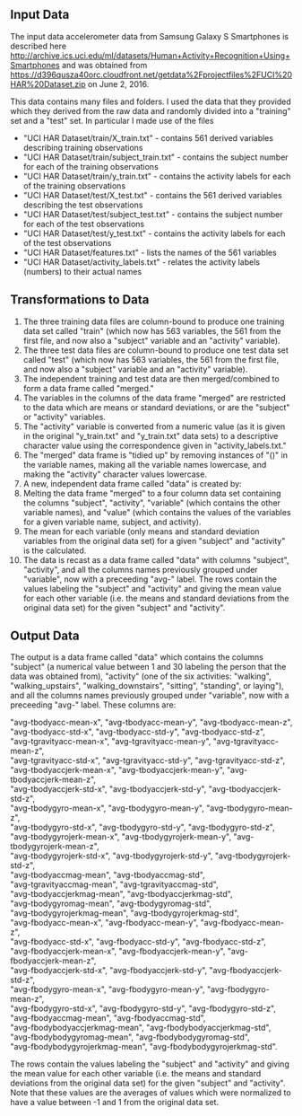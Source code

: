 ## Input Data
The input data accelerometer data from Samsung Galaxy S Smartphones is described here http://archive.ics.uci.edu/ml/datasets/Human+Activity+Recognition+Using+Smartphones and was obtained from https://d396qusza40orc.cloudfront.net/getdata%2Fprojectfiles%2FUCI%20HAR%20Dataset.zip on June 2, 2016.

This data contains many files and folders.  I used the data that they provided which they derived from the raw data and randomly divided into a "training" set and a "test" set.  In particular I made use of the files

* "UCI HAR Dataset/train/X_train.txt" - contains 561 derived variables describing training observations
* "UCI HAR Dataset/train/subject_train.txt" - contains the subject number for each of the training observations
* "UCI HAR Dataset/train/y_train.txt" - contains the activity labels for each of the training observations
* "UCI HAR Dataset/test/X_test.txt" - contains the 561 derived variables describing the test observations
* "UCI HAR Dataset/test/subject_test.txt" - contains the subject number for each of the test observations
* "UCI HAR Dataset/test/y_test.txt" - contains the activity labels for each of the test observations
* "UCI HAR Dataset/features.txt" - lists the names of the 561 variables
* "UCI HAR Dataset/activity_labels.txt" - relates the activity labels (numbers) to their actual names

## Transformations to Data

1. The three training data files are column-bound to produce one training data set called "train" (which now has 563 variables, the 561 from the first file, and now also a "subject" variable and an "activity" variable).
2. The three test data files are column-bound to produce one test data set called "test" (which now has 563 variables, the 561 from the first file, and now also a "subject" variable and an "activity" variable).
3. The independent training and test data are then merged/combined to form a data frame called "merged."
4. The variables in the columns of the data frame "merged" are restricted to the data which are means or standard deviations, or are the "subject" or "activity" variables.
5. The "activity" variable is converted from a numeric value (as it is given in the original "y_train.txt" and "y_train.txt" data sets) to a descriptive character value using the correspondence given in "activity_labels.txt."
6. The "merged" data frame is "tidied up" by removing instances of "()" in the variable names, making all the variable names lowercase, and making the "activity" character values lowercase.
7. A new, independent data frame called "data" is created by:
  1. Melting the data frame "merged" to a four column data set containing the columns "subject", "activity", "variable" (which contains the other variable names), and "value" (which contains the values of the variables for a given variable name, subject, and activity).
  2. The mean for each variable (only means and standard deviation variables from the original data set) for a given "subject" and "activity" is the calculated.
  3. The data is recast as a data frame called "data" with columns "subject", "activity", and all the columns names previously grouped under "variable", now with a preceeding "avg-" label.  The rows contain the values labeling the "subject" and "activity" and giving the mean value for each other variable (i.e. the means and standard deviations from the original data set) for the given "subject" and "activity".

## Output Data

The output is a data frame called "data" which contains the columns "subject" (a numerical value between 1 and 30 labeling the person that the data was obtained from), "activity" (one of the six activities: "walking", "walking_upstairs", "walking_downstairs", "sitting", "standing", or laying"), and all the columns names previously grouped under "variable", now with a preceeding "avg-" label.  These columns are:

"avg-tbodyacc-mean-x", "avg-tbodyacc-mean-y", "avg-tbodyacc-mean-z",   
"avg-tbodyacc-std-x", "avg-tbodyacc-std-y", "avg-tbodyacc-std-z",   
"avg-tgravityacc-mean-x", "avg-tgravityacc-mean-y", "avg-tgravityacc-mean-z",   
"avg-tgravityacc-std-x", "avg-tgravityacc-std-y", "avg-tgravityacc-std-z",    
"avg-tbodyaccjerk-mean-x", "avg-tbodyaccjerk-mean-y", "avg-tbodyaccjerk-mean-z",   
"avg-tbodyaccjerk-std-x", "avg-tbodyaccjerk-std-y", "avg-tbodyaccjerk-std-z",   
"avg-tbodygyro-mean-x", "avg-tbodygyro-mean-y", "avg-tbodygyro-mean-z",   
"avg-tbodygyro-std-x", "avg-tbodygyro-std-y", "avg-tbodygyro-std-z",   
"avg-tbodygyrojerk-mean-x", "avg-tbodygyrojerk-mean-y", "avg-tbodygyrojerk-mean-z",   
"avg-tbodygyrojerk-std-x", "avg-tbodygyrojerk-std-y", "avg-tbodygyrojerk-std-z",   
"avg-tbodyaccmag-mean", "avg-tbodyaccmag-std",    
"avg-tgravityaccmag-mean", "avg-tgravityaccmag-std",   
"avg-tbodyaccjerkmag-mean", "avg-tbodyaccjerkmag-std",   
"avg-tbodygyromag-mean", "avg-tbodygyromag-std",   
"avg-tbodygyrojerkmag-mean", "avg-tbodygyrojerkmag-std",   
"avg-fbodyacc-mean-x", "avg-fbodyacc-mean-y", "avg-fbodyacc-mean-z",   
"avg-fbodyacc-std-x", "avg-fbodyacc-std-y", "avg-fbodyacc-std-z",   
"avg-fbodyaccjerk-mean-x", "avg-fbodyaccjerk-mean-y", "avg-fbodyaccjerk-mean-z",   
"avg-fbodyaccjerk-std-x", "avg-fbodyaccjerk-std-y", "avg-fbodyaccjerk-std-z",   
"avg-fbodygyro-mean-x", "avg-fbodygyro-mean-y", "avg-fbodygyro-mean-z",   
"avg-fbodygyro-std-x", "avg-fbodygyro-std-y", "avg-fbodygyro-std-z",   
"avg-fbodyaccmag-mean", "avg-fbodyaccmag-std",   
"avg-fbodybodyaccjerkmag-mean", "avg-fbodybodyaccjerkmag-std",   
"avg-fbodybodygyromag-mean", "avg-fbodybodygyromag-std",   
"avg-fbodybodygyrojerkmag-mean", "avg-fbodybodygyrojerkmag-std".

The rows contain the values labeling the "subject" and "activity" and giving the mean value for each other variable (i.e. the means and standard deviations from the original data set) for the given "subject" and "activity".  Note that these values are the averages of values which were normalized to have a value between -1 and 1 from the original data set.
